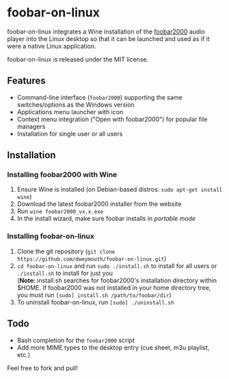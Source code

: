 foobar-on-linux
===============

foobar-on-linux integrates a Wine installation of the [foobar2000](http://www.foobar2000.org) audio player into the Linux desktop so that it can be launched and used as if it were a native Linux application.

foobar-on-linux is released under the MIT license.

Features
--------

- Command-line interface (`foobar2000`) supporting the same switches/options as the Windows version
- Applications menu launcher with icon
- Context menu integration ("Open with foobar2000") for popular file managers
- Installation for single user or all users

Installation
------------

### Installing foobar2000 with Wine

1. Ensure Wine is installed (on Debian-based distros: `sudo apt-get install wine`)
2. Download the latest foobar2000 installer from the website
3. Run `wine foobar2000_vx.x.exe`
4. In the install wizard, make sure foobar installs in *portable mode*

### Installing foobar-on-linux

1. Clone the git repository (`git clone https://github.com/dweymouth/foobar-on-linux.git`)
2. `cd foobar-on-linux` and run `sudo ./install.sh` to install for all users or `./install.sh` to install for just you<br/>
(**Note:** install.sh searches for foobar2000's installation directory within $HOME. If foobar2000 was not installed in your home directory tree, you must run `[sudo] install.sh /path/to/foobar/dir`)
3. To uninstall foobar-on-linux, run `[sudo] ./uninstall.sh`

Todo
----

- Bash completion for the `foobar2000` script
- Add more MIME types to the desktop entry (cue sheet, m3u playlist, etc.)

Feel free to fork and pull!
